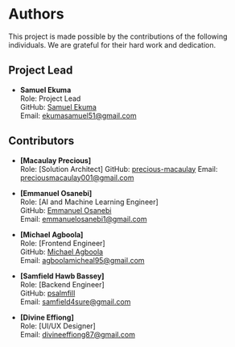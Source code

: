 # Authors
This project is made possible by the contributions of the following individuals. We are grateful for their hard work and dedication.

## Project Lead

- **Samuel Ekuma**  
  Role: Project Lead  
  GitHub: [Samuel Ekuma](https://github.com/SammyML)  
  Email: [ekumasamuel51@gmail.com](mailto:ekumasamuel51@gmail.com)

## Contributors

- **[Macaulay Precious]**  
  Role: [Solution Architect]
  GitHub: [precious-macaulay](https://github.com/Precious-Macaulay)
  Email: [preciousmacaulay001@gmail.com](mailto:preciousmacaulay001@gmail.com)

- **[Emmanuel Osanebi]**  
  Role: [AI and Machine Learning Engineer]  
  GitHub: [Emmanuel Osanebi](https://github.com/emms204)  
  Email: [emmanuelosanebi1@gmail.com](mailto:emmanuelosanebi1@gmail.com)

- **[Michael Agboola]**  
  Role: [Frontend Engineer]  
  GitHub: [Michael Agboola](https://github.com/Holarmc)  
  Email: [agboolamicheal95@gmail.com](mailto:agboolamicheal95@gmail.com)

- **[Samfield Hawb Bassey]**  
  Role: [Backend Engineer]  
  GitHub: [psalmfill](https://github.com/psalmfill)  
  Email: [samfield4sure@gmail.com](mailto:samfield4sure@gmail.com)
  
- **[Divine Effiong]**  
  Role: [UI/UX Designer]  
  Email: [divineeffiong87@gmail.com](mailto:divineeffiong87@gmail.com)

  
